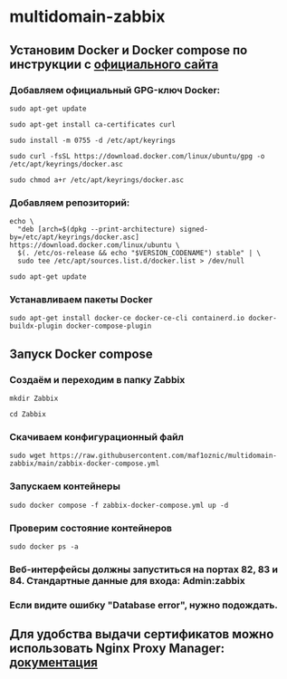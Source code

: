 # multidomain-zabbix
## Установим Docker и Docker compose по инструкции c [официального сайта](https://docs.docker.com/engine/install/ubuntu/#install-using-the-repository)
### Добавляем официальный GPG-ключ Docker:
```
sudo apt-get update
```
```
sudo apt-get install ca-certificates curl
```
```
sudo install -m 0755 -d /etc/apt/keyrings
```
```
sudo curl -fsSL https://download.docker.com/linux/ubuntu/gpg -o /etc/apt/keyrings/docker.asc
```
```
sudo chmod a+r /etc/apt/keyrings/docker.asc
```
### Добавляем репозиторий:
```
echo \
  "deb [arch=$(dpkg --print-architecture) signed-by=/etc/apt/keyrings/docker.asc] https://download.docker.com/linux/ubuntu \
  $(. /etc/os-release && echo "$VERSION_CODENAME") stable" | \
  sudo tee /etc/apt/sources.list.d/docker.list > /dev/null
```
```
sudo apt-get update
```
### Устанавливаем пакеты Docker
```
sudo apt-get install docker-ce docker-ce-cli containerd.io docker-buildx-plugin docker-compose-plugin
```
## Запуск Docker compose
### Создаём и переходим в папку Zabbix
```
mkdir Zabbix
```
```
cd Zabbix
```
### Скачиваем конфигурационный файл
```
sudo wget https://raw.githubusercontent.com/maf1oznic/multidomain-zabbix/main/zabbix-docker-compose.yml
```
### Запускаем контейнеры
```
sudo docker compose -f zabbix-docker-compose.yml up -d
```
### Проверим состояние контейнеров
```
sudo docker ps -a
```
### Веб-интерфейсы должны запуститься на портах 82, 83 и 84. Стандартные данные для входа: Admin:zabbix
### Если видите ошибку "Database error", нужно подождать.
## Для удобства выдачи сертификатов можно использовать Nginx Proxy Manager: [документация](https://nginxproxymanager.com/guide/)
